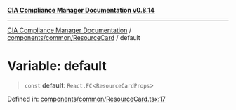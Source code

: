 [**CIA Compliance Manager Documentation v0.8.14**](../../../../README.md)

***

[CIA Compliance Manager Documentation](../../../../modules.md) / [components/common/ResourceCard](../README.md) / default

# Variable: default

> `const` **default**: `React.FC`\<`ResourceCardProps`\>

Defined in: [components/common/ResourceCard.tsx:17](https://github.com/Hack23/cia-compliance-manager/blob/257dd569f432a46611a1746c832a7e3d29232229/src/components/common/ResourceCard.tsx#L17)
